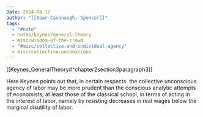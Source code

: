 ```yaml
---
Date: 2024-08-17
author: "[[Saar Cavanaugh, Spencer]]"
tags:
  - "#note"
  - notes/keynes/general-theory
  - misc/wisdom-of-the-crowd
  - "#misc/collective-and-individual-agency"
  - misc/collective-unconscious
---
```

[[Keynes_GeneralTheory#^chapter2section3paragraph3]]

Here Keynes points out that, in certain respects. the collective unconscious agency of labor may be more prudent than the conscious analytic attempts of economists, at least those of the classical school, in terms of acting in the interest of labor, namely by resisting decreases in real wages below the marginal disutility of labor.